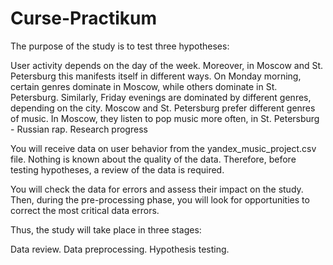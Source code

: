 # Curse-Practikum
The purpose of the study is to test three hypotheses:

User activity depends on the day of the week. Moreover, in Moscow and St. Petersburg this manifests itself in different ways.
On Monday morning, certain genres dominate in Moscow, while others dominate in St. Petersburg. Similarly, Friday evenings are dominated by different genres, depending on the city.
Moscow and St. Petersburg prefer different genres of music. In Moscow, they listen to pop music more often, in St. Petersburg - Russian rap.
Research progress

You will receive data on user behavior from the yandex_music_project.csv file. Nothing is known about the quality of the data. Therefore, before testing hypotheses, a review of the data is required.

You will check the data for errors and assess their impact on the study. Then, during the pre-processing phase, you will look for opportunities to correct the most critical data errors.

Thus, the study will take place in three stages:

Data review.
Data preprocessing.
Hypothesis testing.
